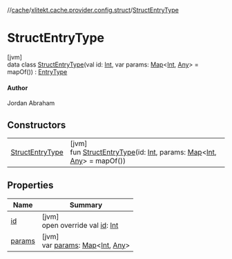//[cache](../../../index.md)/[xlitekt.cache.provider.config.struct](../index.md)/[StructEntryType](index.md)

# StructEntryType

[jvm]\
data class [StructEntryType](index.md)(val id: [Int](https://kotlinlang.org/api/latest/jvm/stdlib/kotlin/-int/index.html), var params: [Map](https://kotlinlang.org/api/latest/jvm/stdlib/kotlin.collections/-map/index.html)&lt;[Int](https://kotlinlang.org/api/latest/jvm/stdlib/kotlin/-int/index.html), [Any](https://kotlinlang.org/api/latest/jvm/stdlib/kotlin/-any/index.html)&gt; = mapOf()) : [EntryType](../../xlitekt.cache.provider/-entry-type/index.md)

#### Author

Jordan Abraham

## Constructors

| | |
|---|---|
| [StructEntryType](-struct-entry-type.md) | [jvm]<br>fun [StructEntryType](-struct-entry-type.md)(id: [Int](https://kotlinlang.org/api/latest/jvm/stdlib/kotlin/-int/index.html), params: [Map](https://kotlinlang.org/api/latest/jvm/stdlib/kotlin.collections/-map/index.html)&lt;[Int](https://kotlinlang.org/api/latest/jvm/stdlib/kotlin/-int/index.html), [Any](https://kotlinlang.org/api/latest/jvm/stdlib/kotlin/-any/index.html)&gt; = mapOf()) |

## Properties

| Name | Summary |
|---|---|
| [id](id.md) | [jvm]<br>open override val [id](id.md): [Int](https://kotlinlang.org/api/latest/jvm/stdlib/kotlin/-int/index.html) |
| [params](params.md) | [jvm]<br>var [params](params.md): [Map](https://kotlinlang.org/api/latest/jvm/stdlib/kotlin.collections/-map/index.html)&lt;[Int](https://kotlinlang.org/api/latest/jvm/stdlib/kotlin/-int/index.html), [Any](https://kotlinlang.org/api/latest/jvm/stdlib/kotlin/-any/index.html)&gt; |
